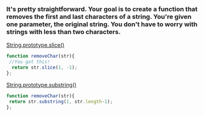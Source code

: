 ### It's pretty straightforward. Your goal is to create a function that removes the first and last characters of a string. You're given one parameter, the original string. You don't have to worry with strings with less than two characters.

[String.prototype.slice()](https://developer.mozilla.org/en-US/docs/Web/JavaScript/Reference/Global_Objects/String/slice)    


```js
function removeChar(str){
 //You got this!
  return str.slice(1, -1);
};

```

[String.prototype.substring()](https://developer.mozilla.org/en-US/docs/Web/JavaScript/Reference/Global_Objects/String/substring)

```js
function removeChar(str){
 return str.substring(1, str.length-1);
};
```
